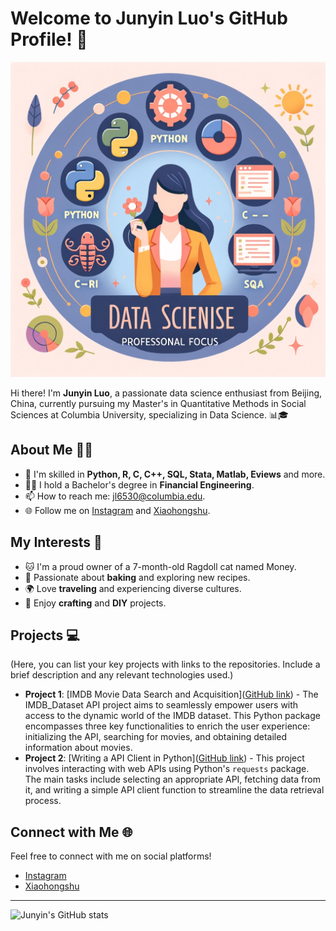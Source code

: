 # Welcome to Junyin Luo's GitHub Profile! 🌟

![Banner](file.png)

Hi there! I'm **Junyin Luo**, a passionate data science enthusiast from Beijing, China, currently pursuing my Master's in Quantitative Methods in Social Sciences at Columbia University, specializing in Data Science. 📊🎓

## About Me 👨‍💻

- 🌱 I'm skilled in **Python, R, C, C++, SQL, Stata, Matlab, Eviews** and more.
- 👨‍🎓 I hold a Bachelor's degree in **Financial Engineering**.
- 📫 How to reach me: [jl6530@columbia.edu](mailto:jl6530@columbia.edu).
- 🌐 Follow me on [Instagram](https://www.instagram.com/nancyluo77/) and [Xiaohongshu](https://www.xiaohongshu.com/user/profile/5fae997d0000000001005aa4).

## My Interests 🚀

- 🐱 I'm a proud owner of a 7-month-old Ragdoll cat named Money.
- 🍰 Passionate about **baking** and exploring new recipes.
- 🌍 Love **traveling** and experiencing diverse cultures.
- 🎨 Enjoy **crafting** and **DIY** projects.

## Projects 💻

(Here, you can list your key projects with links to the repositories. Include a brief description and any relevant technologies used.)

- **Project 1**: [IMDB Movie Data Search and Acquisition]([GitHub link](https://github.com/QMSS-G5072-2023/Junyin_Luo/blob/9763d3bc5be845498ced81ce2b14f7370514b5a0/final_proposal/summit.md)) - The IMDB_Dataset API project aims to seamlessly empower users with access to the dynamic world of the IMDB dataset. This Python package encompasses three key functionalities to enrich the user experience: initializing the API, searching for movies, and obtaining detailed information about movies.
- **Project 2**: [Writing a API Client in Python]([GitHub link](https://github.com/QMSS-G5072-2023/Junyin_Luo/blob/9763d3bc5be845498ced81ce2b14f7370514b5a0/hw08/hw08.ipynb)) - This project involves interacting with web APIs using Python's `requests` package. The main tasks include selecting an appropriate API, fetching data from it, and writing a simple API client function to streamline the data retrieval process.

## Connect with Me 🌐

Feel free to connect with me on social platforms!

- [Instagram](https://www.instagram.com/nancyluo77/)
- [Xiaohongshu](https://www.xiaohongshu.com/user/profile/5fae997d0000000001005aa4)

---

![Junyin's GitHub stats](https://github-readme-stats.vercel.app/api?username=yourGitHubUsername&show_icons=true&theme=radical)

